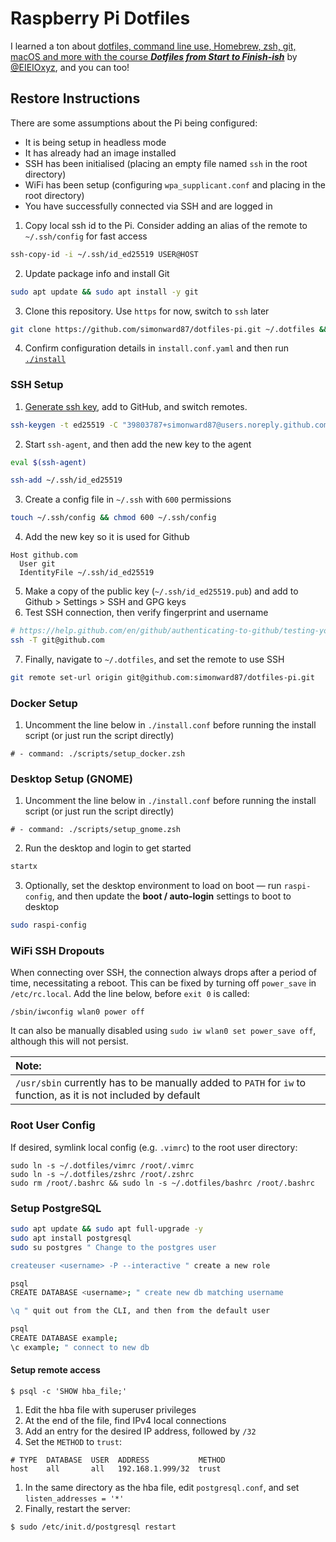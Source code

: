# Raspberry Pi Dotfiles

I learned a ton about
[dotfiles, command line use, Homebrew, zsh, git, macOS and more with the course **_Dotfiles from Start to Finish-ish_**](http://dotfiles.eieio.xyz/)
by [@EIEIOxyz](https://twitter.com/EIEIOxyz/), and you can too!

## Restore Instructions

There are some assumptions about the Pi being configured:

- It is being setup in headless mode
- It has already had an image installed
- SSH has been initialised (placing an empty file named `ssh` in the root
  directory)
- WiFi has been setup (configuring `wpa_supplicant.conf` and placing in the root
  directory)
- You have successfully connected via SSH and are logged in

1. Copy local ssh id to the Pi. Consider adding an alias of the remote to `~/.ssh/config` for fast access

```sh
ssh-copy-id -i ~/.ssh/id_ed25519 USER@HOST
```

2. Update package info and install Git

```sh
sudo apt update && sudo apt install -y git
```

3. Clone this repository. Use `https` for now, switch to `ssh` later

```sh
git clone https://github.com/simonward87/dotfiles-pi.git ~/.dotfiles && cd ~/.dotfiles
```

4. Confirm configuration details in `install.conf.yaml` and then run [`./install`](install)

### SSH Setup

1. [Generate ssh key](https://help.github.com/en/github/authenticating-to-github/connecting-to-github-with-ssh),
   add to GitHub, and switch remotes.

```sh
ssh-keygen -t ed25519 -C "39803787+simonward87@users.noreply.github.com"
```

2. Start `ssh-agent`, and then add the new key to the agent

```sh
eval $(ssh-agent)

ssh-add ~/.ssh/id_ed25519
```

3. Create a config file in `~/.ssh` with `600` permissions

```sh
touch ~/.ssh/config && chmod 600 ~/.ssh/config
```

4. Add the new key so it is used for Github

```
Host github.com
  User git
  IdentityFile ~/.ssh/id_ed25519
```

5. Make a copy of the public key (`~/.ssh/id_ed25519.pub`) and add to Github >
   Settings > SSH and GPG keys
6. Test SSH connection, then verify fingerprint and username

```sh
# https://help.github.com/en/github/authenticating-to-github/testing-your-ssh-connection
ssh -T git@github.com
```

7. Finally, navigate to `~/.dotfiles`, and set the remote to use SSH

```sh
git remote set-url origin git@github.com:simonward87/dotfiles-pi.git
```

### Docker Setup

1. Uncomment the line below in `./install.conf` before running the install
   script (or just run the script directly)

```
# - command: ./scripts/setup_docker.zsh
```

### Desktop Setup (GNOME)

1. Uncomment the line below in `./install.conf` before running the install
   script (or just run the script directly)

```
# - command: ./scripts/setup_gnome.zsh
```

2. Run the desktop and login to get started

```sh
startx
```

3. Optionally, set the desktop environment to load on boot — run `raspi-config`,
   and then update the **boot / auto-login** settings to boot to desktop

```sh
sudo raspi-config
```

### WiFi SSH Dropouts

When connecting over SSH, the connection always drops after a period of time, necessitating a reboot. This can be fixed by turning off `power_save` in `/etc/rc.local`. Add the line below, before `exit 0` is called:

```
/sbin/iwconfig wlan0 power off
```

It can also be manually disabled using `sudo iw wlan0 set power_save off`, although this will not persist.

| Note: |
| :--- |
| `/usr/sbin` currently has to be manually added to `PATH` for `iw` to function, as it is not included by default |

### Root User Config

If desired, symlink local config (e.g. `.vimrc`) to the root user directory:

```
sudo ln -s ~/.dotfiles/vimrc /root/.vimrc
sudo ln -s ~/.dotfiles/zshrc /root/.zshrc
sudo rm /root/.bashrc && sudo ln -s ~/.dotfiles/bashrc /root/.bashrc
```

### Setup PostgreSQL

```sh
sudo apt update && sudo apt full-upgrade -y
sudo apt install postgresql
sudo su postgres " Change to the postgres user 

createuser <username> -P --interactive " create a new role

psql
CREATE DATABASE <username>; " create new db matching username

\q " quit out from the CLI, and then from the default user

psql
CREATE DATABASE example;
\c example; " connect to new db
```

#### Setup remote access

```
$ psql -c 'SHOW hba_file;'
```

1. Edit the hba file with superuser privileges
1. At the end of the file, find IPv4 local connections
1. Add an entry for the desired IP address, followed by `/32`
1. Set the `METHOD` to `trust`:

```
# TYPE  DATABASE  USER  ADDRESS           METHOD
host    all       all   192.168.1.999/32  trust
```

1. In the same directory as the hba file, edit `postgresql.conf`, and set `listen_addresses = '*'`
1. Finally, restart the server:

```
$ sudo /etc/init.d/postgresql restart
```
